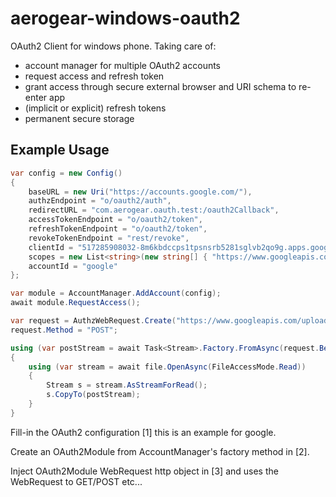 aerogear-windows-oauth2
=======================

OAuth2 Client for windows phone. Taking care of:

* account manager for multiple OAuth2 accounts
* request access and refresh token
* grant access through secure external browser and URI schema to re-enter app
* (implicit or explicit) refresh tokens
* permanent secure storage

Example Usage
-------------

```csharp
var config = new Config()                                                                          //[1]
{
    baseURL = new Uri("https://accounts.google.com/"),
    authzEndpoint = "o/oauth2/auth",
    redirectURL = "com.aerogear.oauth.test:/oauth2Callback",
    accessTokenEndpoint = "o/oauth2/token",
    refreshTokenEndpoint = "o/oauth2/token",
    revokeTokenEndpoint = "rest/revoke",
    clientId = "517285908032-8m6kbdccps1tpsnsrb5281sglvb2qo9g.apps.googleusercontent.com",
    scopes = new List<string>(new string[] { "https://www.googleapis.com/auth/drive" }),
    accountId = "google"
};

var module = AccountManager.AddAccount(config);                                                      //[2]
await module.RequestAccess();

var request = AuthzWebRequest.Create("https://www.googleapis.com/upload/drive/v2/files", module);    //[3]
request.Method = "POST";

using (var postStream = await Task<Stream>.Factory.FromAsync(request.BeginGetRequestStream, request.EndGetRequestStream, request))
{
    using (var stream = await file.OpenAsync(FileAccessMode.Read))
    {
        Stream s = stream.AsStreamForRead();
        s.CopyTo(postStream);
    }
}
```
Fill-in the OAuth2 configuration [1] this is an example for google.

Create an OAuth2Module from AccountManager's factory method in [2].

Inject OAuth2Module WebRequest http object in [3] and uses the WebRequest to GET/POST etc...
